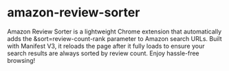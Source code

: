 # amazon-review-sorter
Amazon Review Sorter is a lightweight Chrome extension that automatically adds the &amp;sort=review-count-rank parameter to Amazon search URLs. Built with Manifest V3, it reloads the page after it fully loads to ensure your search results are always sorted by review count. Enjoy hassle-free browsing!
